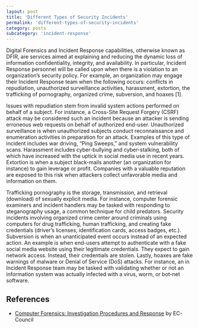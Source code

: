 ```yaml
---
layout: post
title: 'Different Types of Security Incidents'
permalink: 'different-types-of-security-incidents'
category: posts
subcategory: 'incident-response'
---
```


Digital Forensics and Incident Response capabilities, otherwise known as DFIR, are services aimed at explaining and reducing the dynamic loss of information confidentiality, integrity, and availability. In particular, Incident Response personnel will be called upon when there is a violation to an organization’s security policy. For example, an organization may engage their Incident Response team when the following occurs: conflicts in repudiation, unauthorized surveillance activities, harassment, extortion, the trafficking of pornography, organized crime, subversion, and hoaxes [1]. 

Issues with repudiation stem from invalid system actions performed on behalf of a subject. For instance, a Cross-Site Request Forgery (CSRF) attack may be considered such an incident because an attacker is sending erroneous web requests on behalf of authorized end-user. Unauthorized surveillance is when unauthorized subjects conduct reconnaissance and enumeration activities in preparation for an attack. Examples of this type of incident includes war driving, “Ping Sweeps,” and system vulnerability scans. Harassment includes cyber-bullying and cyber-stalking, both of which have increased with the uptick in social media use in recent years. Extortion is when a subject black-mails another (an organization for instance) to gain leverage or profit. Companies with a valuable reputation are exposed to this risk when attackers collect unfavorable media and information on them. 

Trafficking pornography is the storage, transmission, and retrieval (download) of sexually explicit media. For instance, computer forensic examiners and incident handlers may be tasked with responding to steganography usage, a common technique for child predators. Security incidents involving organized crime center around criminals using computers for drug trafficking, human trafficking, and creating fake credentials (driver’s licenses, identification cards, access badges, etc.). Subversion is when an unanticipated event occurs instead of an expected action. An example is when end-users attempt to authenticate with a fake social media website using their legitimate credentials. They expect to gain network access. Instead, their credentials are stolen. Lastly, hoaxes are fake warnings of malware or Denial of Service (DoS) attacks. For instance, an in Incident Response team may be tasked with validating whether or not an information system was actually infected with a virus, worm, or bot-net software. 

## References
* [Computer Forensics: Investigation Procedures and Response](https://online.vitalsource.com/#/books/9781337512893/) by EC-Council
